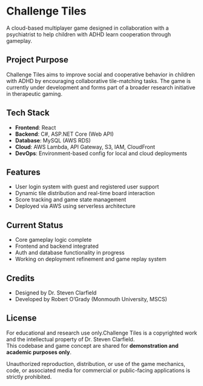 # Challenge Tiles
A cloud-based multiplayer game designed in collaboration with a psychiatrist to help children with ADHD learn cooperation through gameplay.

## Project Purpose
Challenge Tiles aims to improve social and cooperative behavior in children with ADHD by encouraging collaborative tile-matching tasks. 
The game is currently under development and forms part of a broader research initiative in therapeutic gaming.

## Tech Stack
- **Frontend**: React
- **Backend**: C#, ASP.NET Core (Web API)
- **Database**: MySQL (AWS RDS)
- **Cloud**: AWS Lambda, API Gateway, S3, IAM, CloudFront
- **DevOps**: Environment-based config for local and cloud deployments

## Features
- User login system with guest and registered user support
- Dynamic tile distribution and real-time board interaction
- Score tracking and game state management
- Deployed via AWS using serverless architecture

## Current Status
- Core gameplay logic complete
- Frontend and backend integrated
- Auth and database functionality in progress
- Working on deployment refinement and game replay system

## Credits
- Designed by Dr. Steven Clarfield
- Developed by Robert O’Grady (Monmouth University, MSCS)

## License
For educational and research use only.Challenge Tiles is a copyrighted work and the intellectual property of Dr. Steven Clarfield.  
This codebase and game concept are shared for **demonstration and academic purposes only**.

Unauthorized reproduction, distribution, or use of the game mechanics, code, or associated media for commercial or public-facing applications is strictly prohibited.
